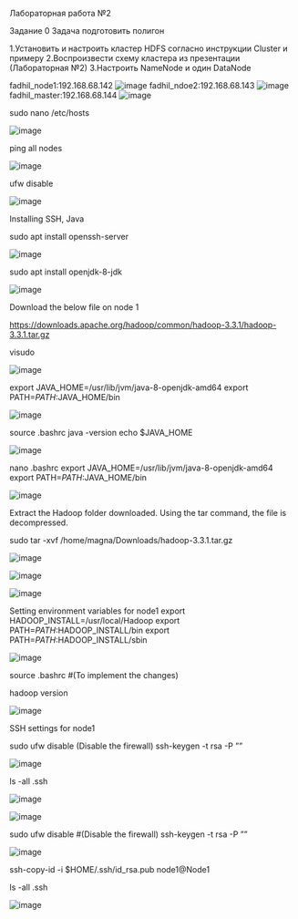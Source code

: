 Лабораторная работа №2

Задание 0
Задача подготовить полигон

1.Установить и настроить кластер HDFS согласно инструкции Cluster и примеру
2.Воспроизвести схему кластера из презентации (Лабораторная №2)
3.Настроить NameNode и один DataNode

fadhil_node1:192.168.68.142
![image](https://user-images.githubusercontent.com/79476134/144881182-2db0b0cd-baaf-487d-9d5b-b0d83a201e04.png)
fadhil_ndoe2:192.168.68.143
![image](https://user-images.githubusercontent.com/79476134/144881341-d7b22480-c13e-4f8b-a83f-ca8c0cc6524b.png)
fadhil_master:192.168.68.144
![image](https://user-images.githubusercontent.com/79476134/144885876-11722d97-7da4-4658-83ae-3c13e848e415.png)


sudo nano /etc/hosts

![image](https://user-images.githubusercontent.com/79476134/144924871-e81bed19-f0b9-4230-8b94-890a028b4a67.png)


ping all nodes 

![image](https://user-images.githubusercontent.com/79476134/144925044-57d2f9ff-e06f-46ae-a5e6-dae7070794ae.png)

ufw disable

![image](https://user-images.githubusercontent.com/79476134/144925175-dab7ec2b-3d36-4131-a587-d9092c958585.png)

Installing SSH, Java

sudo apt install openssh-server

![image](https://user-images.githubusercontent.com/79476134/144925454-8718b39e-922d-466f-9935-d1e8ea574ca2.png)


sudo apt install openjdk-8-jdk

![image](https://user-images.githubusercontent.com/79476134/144925654-20c25335-7575-4270-bdfb-8f341ab2c668.png)


Download the below file on node 1

 https://downloads.apache.org/hadoop/common/hadoop-3.3.1/hadoop-3.3.1.tar.gz
 
 visudo
 
![image](https://user-images.githubusercontent.com/79476134/144888667-e91645f2-ead7-41c6-abe7-04eff60e6503.png)


export JAVA_HOME=/usr/lib/jvm/java-8-openjdk-amd64
export PATH=$PATH:$JAVA_HOME/bin

![image](https://user-images.githubusercontent.com/79476134/144886991-6ed39ab8-f01c-423a-a94f-45e8d7c98dcb.png)

source .bashrc
java -version
echo $JAVA_HOME 

![image](https://user-images.githubusercontent.com/79476134/144887282-a446b3ad-5ccf-4830-bc44-2333b286e2ad.png)

nano .bashrc
export JAVA_HOME=/usr/lib/jvm/java-8-openjdk-amd64
export PATH=$PATH:$JAVA_HOME/bin

![image](https://user-images.githubusercontent.com/79476134/144888967-22d23c33-4bbf-4fa3-b8cf-ff9264914cae.png)

Extract the Hadoop folder downloaded. Using the tar command, the file is decompressed.

sudo tar -xvf /home/magna/Downloads/hadoop-3.3.1.tar.gz

![image](https://user-images.githubusercontent.com/79476134/144890205-d1e3366f-221c-44fd-a7c9-1d9221fb2fdf.png)

![image](https://user-images.githubusercontent.com/79476134/144890473-0bc6df70-f486-4beb-b64f-d514a9ca289b.png)

![image](https://user-images.githubusercontent.com/79476134/144891044-b29a5464-15b2-40ea-b0a3-218cbcdc54f4.png)

Setting environment variables for node1
export HADOOP_INSTALL=/usr/local/Hadoop
export PATH=$PATH:$HADOOP_INSTALL/bin
export PATH=$PATH:$HADOOP_INSTALL/sbin

![image](https://user-images.githubusercontent.com/79476134/144891238-c8c061ce-c813-440a-a96f-f5d94f3d7463.png)

source .bashrc                         #(To implement the changes)

hadoop version   

![image](https://user-images.githubusercontent.com/79476134/144891669-7612df39-d8e0-42cf-96e6-aa44cb0d2d99.png)

SSH settings for node1

sudo ufw disable (Disable the firewall)
ssh-keygen -t rsa -P ””

![image](https://user-images.githubusercontent.com/79476134/144891954-a38481bf-dd7d-47a5-8217-c50ffc308755.png)

ls -all .ssh

![image](https://user-images.githubusercontent.com/79476134/144892228-c043b8c1-2d2b-4572-8783-167a26f33860.png)


![image](https://user-images.githubusercontent.com/79476134/144912570-427eca1b-c198-4f11-9762-57ed6f7a9938.png)

sudo ufw disable                        #(Disable the firewall)
ssh-keygen -t rsa -P ””

![image](https://user-images.githubusercontent.com/79476134/144912653-7a91c665-07d1-423f-aafd-5046f908e686.png)

ssh-copy-id -i $HOME/.ssh/id_rsa.pub node1@Node1

ls -all .ssh

![image](https://user-images.githubusercontent.com/79476134/144912858-1d52c016-9817-4bba-9981-86389626b3f3.png)


